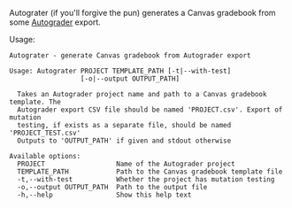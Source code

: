 Autograter (if you'll forgive the pun) generates a Canvas gradebook from some
[Autograder](https://eecs-autograder.github.io/autograder.io/) export.

Usage:

```
Autograter - generate Canvas gradebook from Autograder export

Usage: Autograter PROJECT TEMPLATE_PATH [-t|--with-test]
                  [-o|--output OUTPUT_PATH]

  Takes an Autograder project name and path to a Canvas gradebook template. The
  Autograder export CSV file should be named 'PROJECT.csv'. Export of mutation
  testing, if exists as a separate file, should be named 'PROJECT_TEST.csv'
  Outputs to 'OUTPUT_PATH' if given and stdout otherwise

Available options:
  PROJECT                  Name of the Autograder project
  TEMPLATE_PATH            Path to the Canvas gradebook template file
  -t,--with-test           Whether the project has mutation testing
  -o,--output OUTPUT_PATH  Path to the output file
  -h,--help                Show this help text
```
